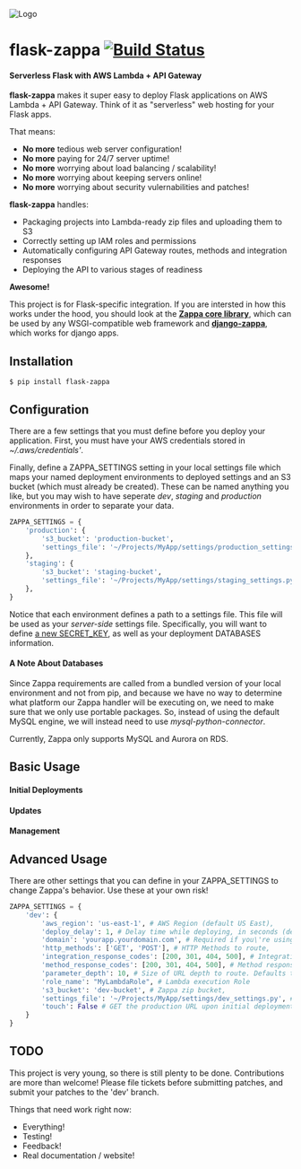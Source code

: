 ![Logo](http://i.imgur.com/vLflpND.gif)
# flask-zappa [![Build Status](https://travis-ci.org/Miserlou/flask-zappa.svg)](https://travis-ci.org/Miserlou/flask-zappa)
#### Serverless Flask with AWS Lambda + API Gateway

**flask-zappa** makes it super easy to deploy Flask applications on AWS Lambda + API Gateway. Think of it as "serverless" web hosting for your Flask apps.

That means:

* **No more** tedious web server configuration!
* **No more** paying for 24/7 server uptime!
* **No more** worrying about load balancing / scalability!
* **No more** worrying about keeping servers online!
* **No more** worrying about security vulernabilities and patches!

**flask-zappa** handles:

* Packaging projects into Lambda-ready zip files and uploading them to S3
* Correctly setting up IAM roles and permissions
* Automatically configuring API Gateway routes, methods and integration responses
* Deploying the API to various stages of readiness

__Awesome!__

This project is for Flask-specific integration. If you are intersted in how this works under the hood, you should look at the **[Zappa core library](https://github.com/Miserlou/Zappa)**, which can be used by any WSGI-compatible web framework and **[django-zappa](https://github.com/Miserlou/django-zappa)**, which works for django apps.

## Installation

    $ pip install flask-zappa

## Configuration

There are a few settings that you must define before you deploy your application. First, you must have your AWS credentials stored in _~/.aws/credentials'_.

Finally, define a ZAPPA_SETTINGS setting in your local settings file which maps your named deployment environments to deployed settings and an S3 bucket (which must already be created). These can be named anything you like, but you may wish to have seperate _dev_, _staging_ and _production_ environments in order to separate your data.

```python
ZAPPA_SETTINGS = {
    'production': {
        's3_bucket': 'production-bucket',
        'settings_file': '~/Projects/MyApp/settings/production_settings.py',
    },
    'staging': {
        's3_bucket': 'staging-bucket',
        'settings_file': '~/Projects/MyApp/settings/staging_settings.py',
    },
}
```

Notice that each environment defines a path to a settings file. This file will be used as your _server-side_ settings file. Specifically, you will want to define [a new SECRET_KEY](https://gist.github.com/Miserlou/a9cbe22d06cbabc07f21), as well as your deployment DATABASES information.

#### A Note About Databases

Since Zappa requirements are called from a bundled version of your local environment and not from pip, and because we have no way to determine what platform our Zappa handler will be executing on, we need to make sure that we only use portable packages. So, instead of using the default MySQL engine, we will instead need to use _mysql-python-connector_.

Currently, Zappa only supports MySQL and Aurora on RDS.

## Basic Usage

#### Initial Deployments

#### Updates

#### Management

## Advanced Usage

There are other settings that you can define in your ZAPPA_SETTINGS
to change Zappa's behavior. Use these at your own risk!

```python
ZAPPA_SETTINGS = {
    'dev': {
        'aws_region': 'us-east-1', # AWS Region (default US East),
        'deploy_delay': 1, # Delay time while deploying, in seconds (default 1)
        'domain': 'yourapp.yourdomain.com', # Required if you\'re using a domain
        'http_methods': ['GET', 'POST'], # HTTP Methods to route,
        'integration_response_codes': [200, 301, 404, 500], # Integration response status codes to route
        'method_response_codes': [200, 301, 404, 500], # Method response status codes to route
        'parameter_depth': 10, # Size of URL depth to route. Defaults to 5.
        'role_name': "MyLambdaRole", # Lambda execution Role
        's3_bucket': 'dev-bucket', # Zappa zip bucket,
        'settings_file': '~/Projects/MyApp/settings/dev_settings.py', # Server side settings file location,
        'touch': False # GET the production URL upon initial deployment (default True)
    }
}
```

## TODO

This project is very young, so there is still plenty to be done. Contributions are more than welcome! Please file tickets before submitting patches, and submit your patches to the 'dev' branch.

Things that need work right now:

* Everything!
* Testing!
* Feedback!
* Real documentation / website!
